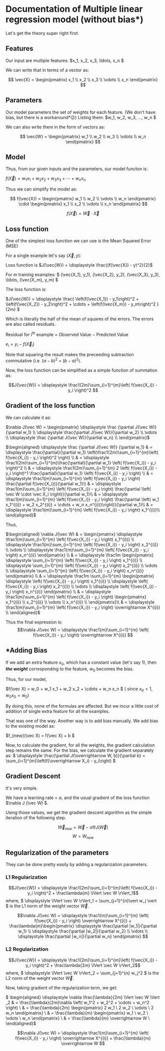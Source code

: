 
# Documentation of Multiple linear regression model (without bias*)

Let's get the theory super right first.

## Features

Our input are multiple features:
$x_1, x_2, x_3, \ldots, x_n $

We can write that in terms of a vector as:

$$ \vec{X} = \begin{pmatrix}
    x_1 \\ 
    x_2 \\ 
    x_3 \\ 
    \vdots \\ 
    x_n 
\end{pmatrix} $$

## Parameters

Our model parameters the set of weights for each feature. (We don't have bias, but there is a workaround*😉) Listing them: 
$w_1, w_2, w_3, ..., w_n $

We can also write them in the form of vectors as:

$$ \vec{W} = \begin{pmatrix} 
    w_1 \\ 
    w_2 \\ 
    w_3 \\ 
    \vdots 
    \\ w_n 
\end{pmatrix} $$

## Model

Thus, from our given inputs and the parameters, our model functon is:

${ f( \vec{X} ) = w_1 x_1 + w_2 x_2 + w_3 x_3 + \cdots + w_n x_n}$

Thus we can simplify the model as:

$$ f(\vec{X}) = \begin{pmatrix} 
    w_1 \\ 
    w_2 \\ 
    \vdots \\ 
    w_n 
\end{pmatrix} \cdot \begin{pmatrix} 
    x_1 \\ 
    x_2 \\ 
    \vdots \\ 
    x_n
\end{pmatrix} $$

$$ f(\vec X) = \vec W \cdot \vec X$$


## Loss function

One of the simplest loss function we can use is the Mean Squared Error (MSE)

For a single example let's say $(\vec{X}, y)$:

Loss function is 
 $J(\vec{W}) = \displaystyle \frac{(f(\vec{X}) - y)^2}{2}$

For $m$ training examples: 
$ (\vec{X_1}, y_1), (\vec{X_2}, y_2), (\vec{X_3}, y_3), \ldots,  (\vec{X_m}, y_m) $

The loss function is:

$J(\vec{W}) = \displaystyle \frac{
    \left(f(\vec{X_1}) - y_1\right)^2 + 
    \left(f(\vec{X_2}) - y_2\right)^2 + 
    \cdots + 
    \left(f(\vec{X_m}) - y_m\right)^2
}{2m} $

Which is literally the half of the mean of squares of the errors.
The errors are also called residuals.

Residual for $i^{th}$ example = Observed Value $-$ Predicted Value

$e_i = y_i - f(\vec{X}_i)$

Note that squaring the result makes the preceeding subtraction commutative (i.e. $(a-b)^2$ = $(b-a)^2$).

Now, the loss function can be simplified as a simple function of summation as:

$$J(\vec{W}) = \displaystyle \frac1{2m}\sum_{i=1}^{m}\left( f(\vec{X_i}) - y_i  \right)^2 $$


## Gradient of the loss function

We can calculate it as:

$\nabla J(\vec W) = \begin{pmatrix} 
    \displaystyle \frac {\partial J(\vec W)}{\partial w_1} \\
    \displaystyle \frac{\partial J(\vec W)}{\partial w_2} \\
    \vdots \\ 
    \displaystyle \frac {\partial J(\vec W)}{\partial w_n} \\
\end{pmatrix}$

$\begin{aligned}
    \displaystyle \frac {\partial J(\vec W)} {\partial w_1} & =  \displaystyle \frac{\partial}{\partial w_1} \left(\frac1{2m}\sum_{i=1}^{m}\left( f(\vec{X_i}) - y_i  \right)^2 \right) \\
    & = \displaystyle \frac1{2m}\sum_{i=1}^{m}\frac{\partial}{\partial w_1}  \left( f(\vec{X_i}) - y_i  \right)^2  \\
    & = \displaystyle \frac1{2m}\sum_{i=1}^{m} 2 \left( f(\vec{X_i}) - y_i  \right)^1 \frac{\partial}{\partial w_1}  \left( f(\vec{X_i}) - y_i  \right)  \\
    & = \displaystyle \frac1{m}\sum_{i=1}^{m} \left( f(\vec{X_i}) - y_i  \right) \frac{\partial f(\vec{X_i})}{\partial w_1}\\
    & = \displaystyle \frac1{m}\sum_{i=1}^{m} \left( f(\vec{X_i}) - y_i  \right) \frac{\partial \left( \vec W \cdot \vec X_i \right)}{\partial w_1}\\
    & = \displaystyle \frac1{m}\sum_{i=1}^{m} \left( f(\vec{X_i}) - y_i  \right) \frac{\partial \left( w_1 x_1^{(i)} + w_2 x_2^{(i)} + \cdots + w_n x_n^{(i)}\right)}{\partial w_1}\\
    & = \displaystyle \frac1{m}\sum_{i=1}^{m} \left( f(\vec{X_i}) - y_i  \right) x_1^{(i)}\\
\end{aligned}$

Thus,

$\begin{aligned}
\nabla J(\vec W) & = \begin{pmatrix} 
    \displaystyle \frac1{m}\sum_{i=1}^{m} \left( f(\vec{X_i}) - y_i  \right) x_1^{(i)} \\
    \displaystyle \frac1{m}\sum_{i=1}^{m} \left( f(\vec{X_i}) - y_i  \right) x_2^{(i)} \\
    \vdots \\
    \displaystyle \frac1{m}\sum_{i=1}^{m} \left( f(\vec{X_i}) - y_i  \right) x_n^{(i)}
\end{pmatrix} \\
& = \displaystyle \frac1m \begin{pmatrix} 
    \displaystyle \sum_{i=1}^{m} \left( f(\vec{X_i}) - y_i  \right) x_1^{(i)} \\
    \displaystyle \sum_{i=1}^{m} \left( f(\vec{X_i}) - y_i  \right) x_2^{(i)} \\
    \vdots \\
    \displaystyle \sum_{i=1}^{m} \left( f(\vec{X_i}) - y_i  \right) x_n^{(i)}
\end{pmatrix} \\
& = \displaystyle \frac1m \sum_{i=1}^{m} \begin{pmatrix} 
    \displaystyle \left( f(\vec{X_i}) - y_i  \right) x_1^{(i)} \\
    \displaystyle \left( f(\vec{X_i}) - y_i  \right) x_2^{(i)} \\
    \vdots \\
    \displaystyle \left( f(\vec{X_i}) - y_i  \right) x_n^{(i)}
\end{pmatrix} \\
& = \displaystyle \frac1{m}\sum_{i=1}^{m} \left( f(\vec{X_i}) - y_i  \right) \begin{pmatrix}
    x_1^{(i)} \\
    x_2^{(i)} \\
    \vdots \\
    x_n^{(i)} \\
\end{pmatrix}\\
& = \displaystyle \frac1{m}\sum_{i=1}^{m}  \left( f(\vec{X_i}) - y_i  \right) \overrightarrow X^{(i)}
 \\
\end{aligned}$

Thus the final expression is:
$$\nabla J(\vec W) = \displaystyle \frac1{m}\sum_{i=1}^{m}  \left( f(\vec{X_i}) - y_i  \right) \overrightarrow X^{(i)}
$$


## *Adding Bias
If we add an extra feature $x_0$, which has a constant value (let's say $1$), then ***the weight*** corresponding to the feature, ${w_0}$ becomes the bias.

Thus, for our model,

$f(\vec X) = w_0 + w_1 x_1 + w_2 x_2 + \cdots + w_n x_n $ ( since $x_0 = 1, w_0 x_0 = w_0$)

By doing this, none of the formulas are affected. But we incur a little cost of addition of single extra feature for all the examples.

That was one of the way. Another way is to add bias manually.
We add bias to the existing model as:

$f_{new}(\vec X) = f(\vec X) + b $

Now, to calculate the gradient, for all the weights, the gradient calculation step remains the same. For the bias, we calculate the gradient separately as:
$ \displaystyle \frac{\partial J(\overrightarrow W, b)}{\partial b} = \sum_{i=1}^{m}\left(f(\overrightarrow X_i) - y_i\right) $

## Gradient Descent

It's very simple.

We have a learning rate = $\alpha$, and the usual gradient of the loss function $\nabla J (\vec W) $.

Using those values, we get the gradient descent algorithm as the simple iteration of the following step.

$$\vec W_{new} = \vec W - \alpha \nabla J (\vec W)$$
$$W = W_{new}$$

## Regularization of the parameters

They can be done pretty easily by adding a regularization parameters.

### L1 Regularization

$$J(\vec{W}) = \displaystyle \frac1{2m}\sum_{i=1}^{m}\left( f(\vec{X_i}) - y_i  \right)^2  + \frac\lambda{m} \lVert \vec W \rVert_1$$
where, $ \displaystyle \lVert \vec W \rVert_1 = \sum_{j=1}^{n}\vert w_j \vert $ is the L1 norm of the weight vector $\vec W$.

$$\nabla J(\vec W) = \displaystyle \frac1{m}\sum_{i=1}^{m}  \left( f(\vec{X_i}) - y_i  \right) \overrightarrow X^{(i)} + \frac\lambda{m}\begin{pmatrix} \displaystyle \frac{\partial |w_1|}{\partial w_1} \\ \displaystyle \frac{\partial |w_2|}{\partial w_2} \\ \vdots \\ \displaystyle \frac{\partial |w_n|}{\partial w_n} \end{pmatrix}
$$

### L2 Regularization

$$J(\vec{W}) = \displaystyle \frac1{2m}\sum_{i=1}^{m}\left( f(\vec{X_i}) - y_i  \right)^2  + \frac\lambda{2m} \lVert \vec W \rVert_2$$
where, $ \displaystyle \lVert \vec W \rVert_2 = \sum_{j=1}^{n} w_j^2 $ is the L2 norm of the weight vector $\vec W$.

Now, taking gradient of the regularization term, we get:

$ \begin{aligned}
    \displaystyle \nabla \frac{\lambda}{2m} \Vert \vec W \Vert _2 
    & = \frac{\lambda}{2m}\nabla \left( w_1^2 + w_2^2 + \cdots + w_n^2 \right) \\
    & = \frac{\lambda}{2m} \begin{pmatrix}
            2 w_1 \\ 2 w_2 \\ \vdots \\ 2 w_n
        \end{pmatrix} \\
    & = \frac{\lambda}{m} \begin{pmatrix}
            w_1 \\ w_2 \\ \vdots \\ w_n 
        \end{pmatrix} \\
    & = \frac{\lambda}{m} \overrightarrow W \\
\end{aligned}$

$$\nabla J(\vec W) = \displaystyle \frac1{m}\sum_{i=1}^{m}  \left( f(\vec{X_i}) - y_i  \right) \overrightarrow X^{(i)} + \frac{\lambda}{m} \overrightarrow W
$$
